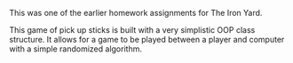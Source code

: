 This was one of the earlier homework assignments for The Iron Yard.

This game of pick up sticks is built with a very simplistic OOP class
structure. It allows for a game to be played between a player and
computer with a simple randomized algorithm.
